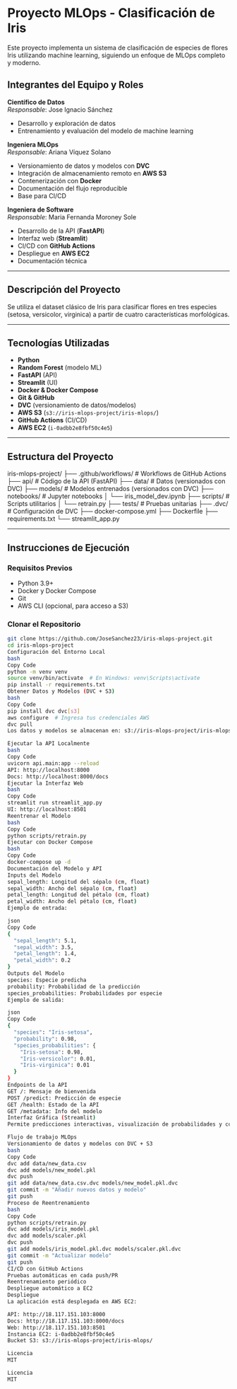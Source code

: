 # Proyecto MLOps - Clasificación de Iris

Este proyecto implementa un sistema de clasificación de especies de flores Iris utilizando machine learning, siguiendo un enfoque de MLOps completo y moderno.

## Integrantes del Equipo y Roles

**Científico de Datos**  
_Responsable_: Jose Ignacio Sánchez  
- Desarrollo y exploración de datos  
- Entrenamiento y evaluación del modelo de machine learning

**Ingeniera MLOps**  
_Responsable_: Ariana Víquez Solano  
- Versionamiento de datos y modelos con **DVC**  
- Integración de almacenamiento remoto en **AWS S3**  
- Contenerización con **Docker**  
- Documentación del flujo reproducible  
- Base para CI/CD

**Ingeniera de Software**  
_Responsable_: Maria Fernanda Moroney Sole  
- Desarrollo de la API (**FastAPI**)  
- Interfaz web (**Streamlit**)  
- CI/CD con **GitHub Actions**  
- Despliegue en **AWS EC2**  
- Documentación técnica

---

## Descripción del Proyecto

Se utiliza el dataset clásico de Iris para clasificar flores en tres especies (setosa, versicolor, virginica) a partir de cuatro características morfológicas.

---

## Tecnologías Utilizadas

- **Python**
- **Random Forest** (modelo ML)
- **FastAPI** (API)
- **Streamlit** (UI)
- **Docker & Docker Compose**
- **Git & GitHub**
- **DVC** (versionamiento de datos/modelos)
- **AWS S3** (`s3://iris-mlops-project/iris-mlops/`)
- **GitHub Actions** (CI/CD)
- **AWS EC2** (`i-0adbb2e8fbf50c4e5`)

---

## Estructura del Proyecto

iris-mlops-project/
├── .github/workflows/ # Workflows de GitHub Actions
├── api/ # Código de la API (FastAPI)
├── data/ # Datos (versionados con DVC)
├── models/ # Modelos entrenados (versionados con DVC)
├── notebooks/ # Jupyter notebooks
│ └── iris_model_dev.ipynb
├── scripts/ # Scripts utilitarios
│ └── retrain.py
├── tests/ # Pruebas unitarias
├── .dvc/ # Configuración de DVC
├── docker-compose.yml
├── Dockerfile
├── requirements.txt
└── streamlit_app.py


---

## Instrucciones de Ejecución

### Requisitos Previos

- Python 3.9+
- Docker y Docker Compose
- Git
- AWS CLI (opcional, para acceso a S3)

### Clonar el Repositorio

```bash
git clone https://github.com/JoseSanchez23/iris-mlops-project.git
cd iris-mlops-project
Configuración del Entorno Local
bash
Copy Code
python -m venv venv
source venv/bin/activate  # En Windows: venv\Scripts\activate
pip install -r requirements.txt
Obtener Datos y Modelos (DVC + S3)
bash
Copy Code
pip install dvc dvc[s3]
aws configure  # Ingresa tus credenciales AWS
dvc pull
Los datos y modelos se almacenan en: s3://iris-mlops-project/iris-mlops/

Ejecutar la API Localmente
bash
Copy Code
uvicorn api.main:app --reload
API: http://localhost:8000
Docs: http://localhost:8000/docs
Ejecutar la Interfaz Web
bash
Copy Code
streamlit run streamlit_app.py
UI: http://localhost:8501
Reentrenar el Modelo
bash
Copy Code
python scripts/retrain.py
Ejecutar con Docker Compose
bash
Copy Code
docker-compose up -d
Documentación del Modelo y API
Inputs del Modelo
sepal_length: Longitud del sépalo (cm, float)
sepal_width: Ancho del sépalo (cm, float)
petal_length: Longitud del pétalo (cm, float)
petal_width: Ancho del pétalo (cm, float)
Ejemplo de entrada:

json
Copy Code
{
  "sepal_length": 5.1,
  "sepal_width": 3.5,
  "petal_length": 1.4,
  "petal_width": 0.2
}
Outputs del Modelo
species: Especie predicha
probability: Probabilidad de la predicción
species_probabilities: Probabilidades por especie
Ejemplo de salida:

json
Copy Code
{
  "species": "Iris-setosa",
  "probability": 0.98,
  "species_probabilities": {
    "Iris-setosa": 0.98,
    "Iris-versicolor": 0.01,
    "Iris-virginica": 0.01
  }
}
Endpoints de la API
GET /: Mensaje de bienvenida
POST /predict: Predicción de especie
GET /health: Estado de la API
GET /metadata: Info del modelo
Interfaz Gráfica (Streamlit)
Permite predicciones interactivas, visualización de probabilidades y comparación con datos típicos.

Flujo de trabajo MLOps
Versionamiento de datos y modelos con DVC + S3
bash
Copy Code
dvc add data/new_data.csv
dvc add models/new_model.pkl
dvc push
git add data/new_data.csv.dvc models/new_model.pkl.dvc
git commit -m "Añadir nuevos datos y modelo"
git push
Proceso de Reentrenamiento
bash
Copy Code
python scripts/retrain.py
dvc add models/iris_model.pkl
dvc add models/scaler.pkl
dvc push
git add models/iris_model.pkl.dvc models/scaler.pkl.dvc
git commit -m "Actualizar modelo"
git push
CI/CD con GitHub Actions
Pruebas automáticas en cada push/PR
Reentrenamiento periódico
Despliegue automático a EC2
Despliegue
La aplicación está desplegada en AWS EC2:

API: http://18.117.151.103:8000
Docs: http://18.117.151.103:8000/docs
Web: http://18.117.151.103:8501
Instancia EC2: i-0adbb2e8fbf50c4e5
Bucket S3: s3://iris-mlops-project/iris-mlops/

Licencia
MIT

Licencia
MIT
